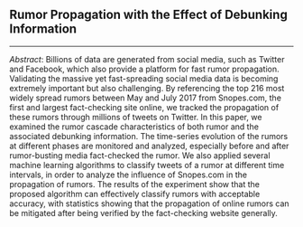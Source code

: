 ## Rumor Propagation with the Effect of Debunking Information
--------

*Abstract*: Billions of data are generated from social media, such as Twitter and Facebook, which also provide a platform for fast rumor propagation. Validating the massive yet fast-spreading social media data is becoming extremely important but also challenging. By referencing the top 216 most widely spread rumors between May and July 2017 from Snopes.com, the first and largest fact-checking site online, we tracked the propagation of these rumors through millions of tweets on Twitter. In this paper, we examined the rumor cascade characteristics of both rumor and the associated debunking information. The time-series evolution of the rumors at different phases are monitored and analyzed, especially before and after rumor-busting media fact-checked the rumor. We also applied several machine learning algorithms to classify tweets of a rumor at different time intervals, in order to analyze the influence of Snopes.com in the propagation of rumors. The results of the experiment show that the proposed algorithm can effectively classify rumors with acceptable accuracy, with statistics showing that the propagation of online rumors can be mitigated after being verified by the fact-checking website generally.

